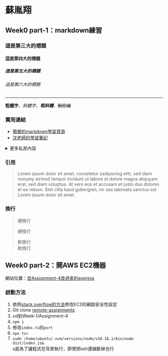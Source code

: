 # 蘇胤翔

## Week0 part-1：markdown練習

### 這是第三大的標題

#### 這是第四大的標題

##### 這是第五大的標題

###### 這是第六大的標題

---

**粗體字**、*斜體字*、***粗斜體***、~~刪除線~~

### 實用連結

* [簡單的markdown學習資源](https://www.youtube.com/watch?v=dQw4w9WgXcQ&pp=ygUJcmljayByb2xs)
* [沈老師的學習筆記][learning material]

<details><summary>更多私房內容</summary>

好啦！其實依然沒有🤣給你兩隻安慰貓貓
![安慰貓貓](https://www.maoup.com.tw/wp-content/uploads/2015/06/9010546448_f0ec3cb448_z.jpg)
![安慰貓貓][cat]
</details>

[learning material]: https://www.popdaily.com.tw/shaper/u/202201/db0195a3-1812-49ba-9e86-06b5ebce5e53.jpg?resize-w=900&resize-h=468
[cat]: https://cdn.pixabay.com/photo/2016/03/27/07/31/cat-1282309_1280.jpg

### 引用

> Lorem ipsum dolor sit amet, consetetur sadipscing elitr, sed diam nonumy eirmod     tempor invidunt ut labore et dolore magna aliquyam erat, sed diam voluptua. At     vero eos et accusam et justo duo dolores et ea rebum. Stet clita kasd gubergren,     no sea takimata sanctus est Lorem ipsum dolor sit amet.

### 換行

> 硬換行
>
> 硬換行

> 軟換行  
> 軟換行

## Week0 part-2：開AWS EC2機器

網站位置：[從Assignment-4改過來的express](http://54.84.102.233/)

### 啟動方法

1. 依照[stack overflow的方法](https://stackoverflow.com/questions/5004159/opening-port-80-ec2-amazon-web-services)修改EC2的網路安全性設定
1. Git clone [remote-assignments](https://github.com/timsu92/remote-assignments)
2. cd到Week-1/Assignment-4
3. `npm i`
4. 修改`index.ts`的`port`
5. `npx tsc`
6. `sudo /home/ubuntu/.nvm/versions/node/v18.16.1/bin/node dist/index.js&`  
   `&`是為了讓程式在背景執行，即使把ssh連線斷掉也行
